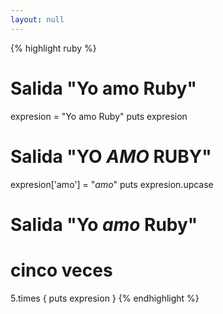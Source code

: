 ```yaml
---
layout: null
---
```


{% highlight ruby %}
# Salida "Yo amo Ruby"
expresion = "Yo amo Ruby"
puts expresion

# Salida "YO *AMO* RUBY"
expresion['amo'] = "*amo*"
puts expresion.upcase

# Salida "Yo *amo* Ruby"
# cinco veces
5.times { puts expresion }
{% endhighlight %}
